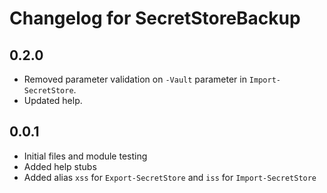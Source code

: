 # Changelog for SecretStoreBackup

## 0.2.0

+ Removed parameter validation on `-Vault` parameter in `Import-SecretStore`.
+ Updated help.

## 0.0.1

+ Initial files and module testing
+ Added help stubs
+ Added alias `xss` for `Export-SecretStore` and `iss` for `Import-SecretStore`
